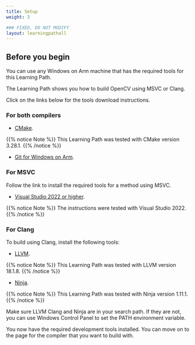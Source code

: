 ```yaml
---
title: Setup
weight: 3

### FIXED, DO NOT MODIFY
layout: learningpathall
---
```

## Before you begin

You can use any Windows on Arm machine that has the required tools for this Learning Path. 

The Learning Path shows you how to build OpenCV using MSVC or Clang. 

Click on the links below for the tools download instructions.

### For both compilers

* [CMake](/install-guides/cmake).

{{% notice Note %}}
This Learning Path was tested with CMake version 3.28.1.
{{% /notice %}}

* [Git for Windows on Arm](/install-guides/git-woa).

### For MSVC

Follow the link to install the required tools for a method using MSVC.

* [Visual Studio 2022 or higher](/install-guides/vs-woa). 

{{% notice Note %}}
The instructions were tested with Visual Studio 2022.
{{% /notice %}}

### For Clang

To build using Clang, install the following tools:

* [LLVM](/install-guides/llvm-woa/).

{{% notice Note %}}
This Learning Path was tested with LLVM version 18.1.8.
{{% /notice %}}

* [Ninja]( https://github.com/ninja-build/ninja/releases).

{{% notice Note %}}
This Learning Path was tested with Ninja version 1.11.1.
{{% /notice %}}

Make sure LLVM Clang and Ninja are in your search path. If they are not, you can use Windows Control Panel to set the PATH environment variable.

You now have the required development tools installed. You can move on to the page for the compiler that you want to build with.